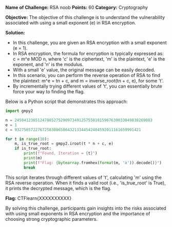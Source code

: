 **Name of Challenge:** RSA noob
**Points:** 60
**Category:** Cryptography

**Objective:** The objective of this challenge is to understand the vulnerability associated with using a small exponent (e) in RSA encryption.

**Solution:**
- In this challenge, you are given an RSA encryption with a small exponent (e = 1).
- In RSA encryption, the formula for encryption is typically expressed as: c = m^e MOD n, where 'c' is the ciphertext, 'm' is the plaintext, 'e' is the exponent, and 'n' is the modulus.
- With a small 'e' value, the original message can be easily decoded.
- In this scenario, you can perform the reverse operation of RSA to find the plaintext: m^e = tn + c, and m = inverse_root(tn + c, e), for some 't'.
- By incrementally trying different values of 't', you can essentially brute force your way to finding the flag.

Below is a Python script that demonstrates this approach:

```python
import gmpy2

n = 245841236512478852752909734912575581815967630033049838269083
e = 1
c = 9327565722767258308650643213344542404592011161659991421

for t in range(10):
    m, is_true_root = gmpy2.iroot(t * n + c, e)
    if is_true_root:
        print(f"Found, Iteration = {t}")
        print(m)
        print(f"Flag: {bytearray.fromhex(format(m, 'x')).decode()}")
        break
```

This script iterates through different values of 't', calculating 'm' using the RSA reverse operation. When it finds a valid root (i.e., 'is_true_root' is True), it prints the decrypted message, which is the flag.

**Flag:** CTFlearn{XXXXXXXXXX}

By solving this challenge, participants gain insights into the risks associated with using small exponents in RSA encryption and the importance of choosing strong cryptographic parameters.
